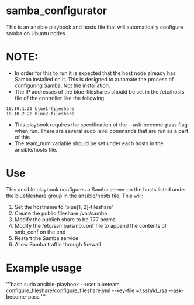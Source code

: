 # samba_configurator
This is an ansible playbook and hosts file that will automatically configure samba on Ubuntu nodes
# NOTE:
- In order for this to run it is expected that the host node already has Samba installed on it. This is designed to automate the process of configuring Samba. Not the installation.
- The IP addresses of the blue-fileshares should be set in the /etc/hosts file of the controller like the following:
```
10.10.1.20 blue1-fileshare
10.10.2.20 blue2-fileshare
```
- This playbook requires the specification of the --ask-become-pass flag when run. There are several sudo level commands that are run as a part of this
- The team_num variable should be set under each hosts in the ansible/hosts file.
# Use
This ansible playbook configures a Samba server on the hosts listed under the bluefileshare group in the ansible/hosts file. This will:
1. Set the hostname to 'blue[1, 2]-fileshare'
2. Create the public fileshare /var/samba
3. Modify the publich share to be 777 perms
4. Modify the /etc/samba/smb.conf file to append the contents of smb_conf on the end
5. Restart the Samba service
6. Allow Samba traffic through firewall

# Example usage
'''bash
sudo ansible-playbook --user blueteam configure_fileshare/configure_fileshare.yml --key-file ~/.ssh/id_rsa --ask-become-pass
'''
